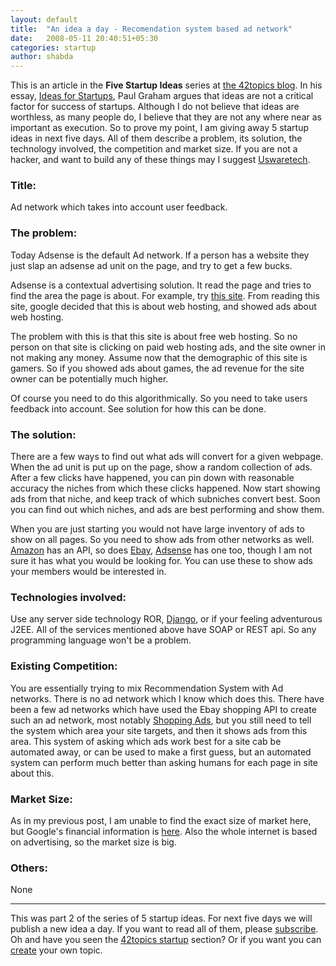 ```yaml
---
layout: default
title:  "An idea a day - Recomendation system based ad network"
date:   2008-05-11 20:40:51+05:30
categories: startup
author: shabda
---
```

This is an article in the **Five Startup Ideas** series at [the 42topics blog](http://www.agiliq.com/). In his essay, [Ideas for Startups](http://www.paulgraham.com/ideas.html), Paul Graham argues that ideas are not a critical factor for success of startups. Although I do not believe that ideas are worthless, as many people do, I believe that they are not any where near as important as execution. So to prove my point, I am giving away 5 startup ideas in next five days. All of them describe a problem, its solution, the technology involved, the competition and market size. If you are not a hacker, and want to build any of these things may I suggest [Uswaretech](http://www.agiliq.com/).


### Title:

Ad network which takes into account user feedback.

### The problem:

Today Adsense is the default Ad network. If a person has a website they just slap an adsense ad unit on the page, and try to get a few bucks.

Adsense is a contextual advertising solution. It read the page and tries to find the area the page is about. For example, try [this site](http://www.frihost.com/forums/). From reading this site, google decided that this is about web hosting, and showed ads about web hosting.

The problem with this is that this site is about free web hosting. So no person on that site is clicking on paid web hosting ads, and the site owner in not making any money. Assume now that the demographic of this site is gamers. So if you showed ads about games, the ad revenue for the site owner can be potentially much higher.

Of course you need to do this algorithmically. So you need to take users feedback into account. See solution for how this can be done.

### The solution:

There are a few ways to find out what ads will convert for a given webpage. When the ad unit is put up on the page, show a random collection of ads. After a few clicks have happened, you can pin down with reasonable accuracy the niches from which these clicks happened. Now start showing ads from that niche, and keep track of which subniches convert best. Soon you can find out which niches, and ads are best performing and show them.

When you are just starting you would not have large inventory of ads to show on all pages. So you need to show ads from other networks as well. [Amazon](http://www.amazon.com/E-Commerce-Service-AWS-home-page/b?ie=UTF8&node=12738641) has an API, so does [Ebay](http://developer.ebay.com/common/api/), [Adsense](http://code.google.com/apis/adsense/) has one too, though I am not sure it has what you would be looking for. You can use these to show ads your members would be interested in.

### Technologies involved:

Use any server side technology ROR, [Django](http://www.agiliq.com/), or if your feeling adventurous J2EE. All of the services mentioned above have SOAP or REST api. So any programming language won't be a problem.

### Existing Competition:

You are essentially trying to mix Recommendation System with Ad networks. There is no ad network which I know which does this. There have been a few ad networks which have used the Ebay shopping API to create such an ad network, most notably [Shopping Ads](http://shoppingads.com/), but you still need to tell the system which area your site targets, and then it shows ads from this area.
This system of asking which ads work best for a site cab be automated away, or can be used  to make a first guess, but an automated system can perform much better than asking humans for each page in site about this.

### Market Size:

As in my previous post, I am unable to find the exact size of market here, but Google's financial information is [here](http://finance.google.com/finance?fstype=ii&q=NASDAQ:GOOG). Also the whole internet is based on advertising, so the market size is big.

### Others:

None

------------

This was part 2 of the series of 5 startup ideas. For next five days we will publish a new idea a day. If you want to read all of them, please [subscribe](http://www.agiliq.com/blog/feed/). Oh and have you seen the [42topics startup](http://www.agiliq.com/startups/)  section? Or if you want you can [create](http://www.agiliq.com/create/) your own topic.


